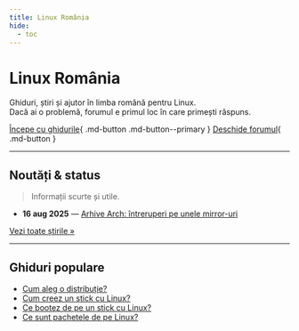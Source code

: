 ```yaml
---
title: Linux România
hide:
  - toc
---
```


# Linux România

Ghiduri, știri și ajutor în limba română pentru Linux.  
Dacă ai o problemă, forumul e primul loc în care primești răspuns.

[Începe cu ghidurile](ghiduri/incepatori/alege-distributia/){ .md-button .md-button--primary }
[Deschide forumul](https://forum.linuxromania.eu){ .md-button }

---

## Noutăți & status

> Informații scurte și utile.

- **16 aug 2025** — [Arhive Arch: întreruperi pe unele mirror-uri](stiri/2025-08-16-arch-mirror-outage.md)

[Vezi toate știrile »](stiri/index.md)

---

## Ghiduri populare

- [Cum aleg o distribuție?](ghiduri/incepatori/alege-distributia.md)
- [Cum creez un stick cu Linux?](ghiduri/incepatori/usb-bootabil.md)
- [Ce bootez de pe un stick cu Linux?](ghiduri/incepatori/booteaza-de-pe-stick.md)
- [Ce sunt pachetele de pe Linux?](ghiduri/incepatori/despre-packages.md)
